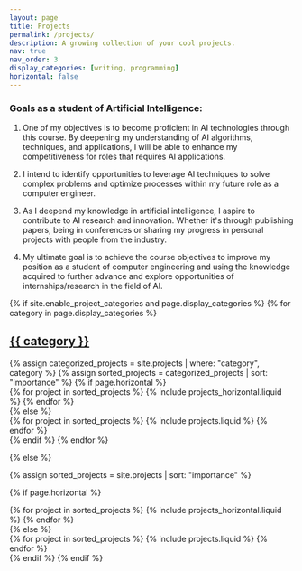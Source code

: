 ```yaml
---
layout: page
title: Projects
permalink: /projects/
description: A growing collection of your cool projects.
nav: true
nav_order: 3
display_categories: [writing, programming]
horizontal: false
---
```


<H3>Goals as a student of Artificial Intelligence:</H3>

1. One of my objectives is to become proficient in AI technologies through this course. By deepening my understanding of AI algorithms, techniques, and applications, I will be able to enhance my competitiveness for roles that requires AI applications.

2. I intend to identify opportunities to leverage AI techniques to solve complex problems and optimize processes within my future role as a computer engineer.

3. As I deepend my knowledge in artificial intelligence, I aspire to contribute to AI research and innovation. Whether it's through publishing papers, being in conferences or sharing my progress in personal projects with people from the industry.

4. My ultimate goal is to achieve the course objectives to improve my position as a student of computer engineering and using the knowledge acquired to further advance and explore opportunities of internships/research in the field of AI.

<!-- pages/projects.md -->
<div class="projects">
{% if site.enable_project_categories and page.display_categories %}
  <!-- Display categorized projects -->
  {% for category in page.display_categories %}
  <a id="{{ category }}" href=".#{{ category }}">
    <h2 class="category">{{ category }}</h2>
  </a>
  {% assign categorized_projects = site.projects | where: "category", category %}
  {% assign sorted_projects = categorized_projects | sort: "importance" %}
  <!-- Generate cards for each project -->
  {% if page.horizontal %}
  <div class="container">
    <div class="row row-cols-1 row-cols-md-2">
    {% for project in sorted_projects %}
      {% include projects_horizontal.liquid %}
    {% endfor %}
    </div>
  </div>
  {% else %}
  <div class="row row-cols-1 row-cols-md-3">
    {% for project in sorted_projects %}
      {% include projects.liquid %}
    {% endfor %}
  </div>
  {% endif %}
  {% endfor %}

{% else %}

<!-- Display projects without categories -->

{% assign sorted_projects = site.projects | sort: "importance" %}

  <!-- Generate cards for each project -->

{% if page.horizontal %}

  <div class="container">
    <div class="row row-cols-1 row-cols-md-2">
    {% for project in sorted_projects %}
      {% include projects_horizontal.liquid %}
    {% endfor %}
    </div>
  </div>
  {% else %}
  <div class="row row-cols-1 row-cols-md-3">
    {% for project in sorted_projects %}
      {% include projects.liquid %}
    {% endfor %}
  </div>
  {% endif %}
{% endif %}
</div>
